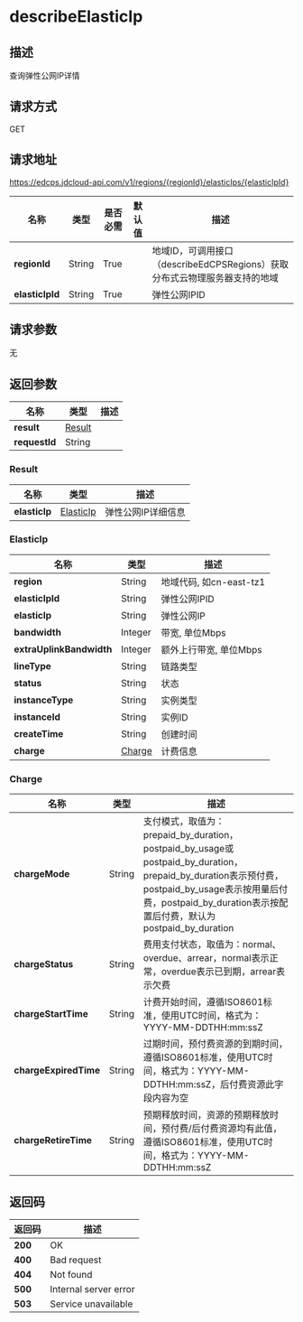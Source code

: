 # describeElasticIp


## 描述
查询弹性公网IP详情

## 请求方式
GET

## 请求地址
https://edcps.jdcloud-api.com/v1/regions/{regionId}/elasticIps/{elasticIpId}

|名称|类型|是否必需|默认值|描述|
|---|---|---|---|---|
|**regionId**|String|True| |地域ID，可调用接口（describeEdCPSRegions）获取分布式云物理服务器支持的地域|
|**elasticIpId**|String|True| |弹性公网IPID|

## 请求参数
无


## 返回参数
|名称|类型|描述|
|---|---|---|
|**result**|[Result](#Result)| |
|**requestId**|String| |

### <a name="Result">Result</a>
|名称|类型|描述|
|---|---|---|
|**elasticIp**|[ElasticIp](#ElasticIp)|弹性公网IP详细信息|
### <a name="ElasticIp">ElasticIp</a>
|名称|类型|描述|
|---|---|---|
|**region**|String|地域代码, 如cn-east-tz1|
|**elasticIpId**|String|弹性公网IPID|
|**elasticIp**|String|弹性公网IP|
|**bandwidth**|Integer|带宽, 单位Mbps|
|**extraUplinkBandwidth**|Integer|额外上行带宽, 单位Mbps|
|**lineType**|String|链路类型|
|**status**|String|状态|
|**instanceType**|String|实例类型|
|**instanceId**|String|实例ID|
|**createTime**|String|创建时间|
|**charge**|[Charge](#Charge)|计费信息|
### <a name="Charge">Charge</a>
|名称|类型|描述|
|---|---|---|
|**chargeMode**|String|支付模式，取值为：prepaid_by_duration，postpaid_by_usage或postpaid_by_duration，prepaid_by_duration表示预付费，postpaid_by_usage表示按用量后付费，postpaid_by_duration表示按配置后付费，默认为postpaid_by_duration|
|**chargeStatus**|String|费用支付状态，取值为：normal、overdue、arrear，normal表示正常，overdue表示已到期，arrear表示欠费|
|**chargeStartTime**|String|计费开始时间，遵循ISO8601标准，使用UTC时间，格式为：YYYY-MM-DDTHH:mm:ssZ|
|**chargeExpiredTime**|String|过期时间，预付费资源的到期时间，遵循ISO8601标准，使用UTC时间，格式为：YYYY-MM-DDTHH:mm:ssZ，后付费资源此字段内容为空|
|**chargeRetireTime**|String|预期释放时间，资源的预期释放时间，预付费/后付费资源均有此值，遵循ISO8601标准，使用UTC时间，格式为：YYYY-MM-DDTHH:mm:ssZ|

## 返回码
|返回码|描述|
|---|---|
|**200**|OK|
|**400**|Bad request|
|**404**|Not found|
|**500**|Internal server error|
|**503**|Service unavailable|
